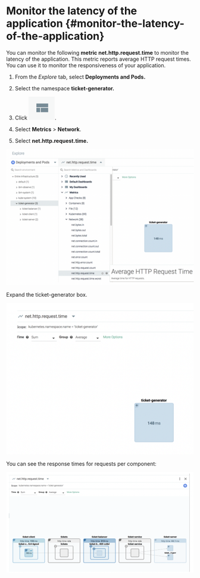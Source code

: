 # Monitor the latency of the application {#monitor-the-latency-of-the-application}

You can monitor the following **metric net.http.request.time** to monitor the latency of the application. This metric reports average HTTP request times. You can use it to monitor the responsiveness of your application.

1. From the _Explore_ tab, select **Deployments and Pods.**

2. Select the namespace **ticket-generator.**

3. Click ![ ](../images/sysdig_img33a.png).

4. Select **Metrics** > **Network**.

5. Select **net.http.request.time.**

![ ](../images/sysdig_img66.png)

Expand the ticket-generator box.

![ ](../images/sysdig_img67.png)

You can see the response times for requests per component:

![ ](../images/sysdig_img68.png)
